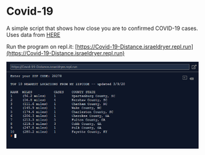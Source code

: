 # Covid-19
A simple script that shows how close you are to confirmed COVID-19 cases. Uses data from [HERE](https://raw.githubusercontent.com/CSSEGISandData/COVID-19/master/csse_covid_19_data/csse_covid_19_time_series/time_series_19-covid-Confirmed.csv)

Run the program on repl.it: [https://Covid-19-Distance.israeldryer.repl.run](https://Covid-19-Distance.israeldryer.repl.run)
  
![](replit.png)
